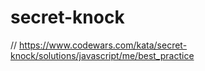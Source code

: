 # secret-knock
// https://www.codewars.com/kata/secret-knock/solutions/javascript/me/best_practice



